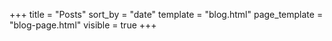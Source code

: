 +++
title = "Posts"
sort_by = "date"
template = "blog.html"
page_template = "blog-page.html"
visible = true
+++
